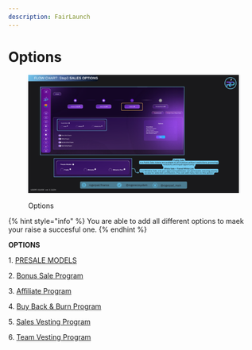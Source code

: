 ```yaml
---
description: FairLaunch
---
```


# Options

<figure><img src="../../../.gitbook/assets/Step 3 - Sales Options (1).png" alt=""><figcaption><p>Options</p></figcaption></figure>

{% hint style="info" %}
You are able to add all different options to maek your raise a succesful one.
{% endhint %}

**OPTIONS**

1\.    [  PRESALE MODELS](https://docs.rogerpad.finance/devleopers-corner/presale-models)

2\.   [  Bonus Sale Program](https://docs.rogerpad.finance/devleopers-corner/sales-options/bonus-sales-program)

3\.     [Affiliate Program](https://docs.rogerpad.finance/devleopers-corner/sales-options/affiliate-program)

4\.    [ Buy Back & Burn Program](https://docs.rogerpad.finance/devleopers-corner/sales-options/buy-back-and-burn-program)

5\.     [Sales Vesting Program](https://docs.rogerpad.finance/devleopers-corner/sales-options/sales-vesting-program)

6\. [Team Vesting Program](https://docs.rogerpad.finance/devleopers-corner/sales-options/presale-vesting-program)

